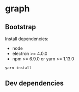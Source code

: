 # graph

## Bootstrap

Install dependencies:
- node
-  electron >= 4.0.0
-  npm >= 6.9.0 or yarn >= 1.13.0

```bash
yarn install
```

## Dev dependencies

